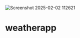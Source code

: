![Screenshot 2025-02-02 112621](https://github.com/user-attachments/assets/8b686804-4c1d-41c2-b870-3be8219e1bad)

# weatherapp
